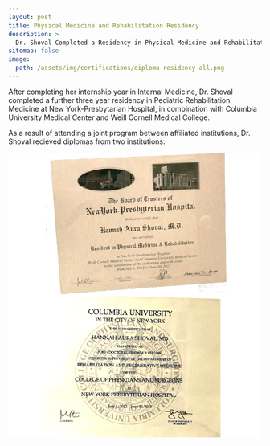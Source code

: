 ```yaml
---
layout: post
title: Physical Medicine and Rehabilitation Residency
description: >
  Dr. Shoval Completed a Residency in Physical Medicine and Rehabilitation Medicine
sitemap: false
image:
  path: /assets/img/certifications/diploma-residency-all.png
---
```


After completing her internship year in Internal Medicine,
Dr. Shoval completed a further three year residency in Pediatric Rehabilitation Medicine at
New York-Presbytarian Hospital, in combination with Columbia University Medical Center and Weill Cornell Medical College.

As a result of attending a joint program between affiliated institutions, Dr. Shoval recieved diplomas from two institutions:

<img align="left" alt="NYP/Columbia Fellowship Diploma" src="/assets/img/certifications/diploma-residency-nyp.png" />

<img align="right" alt="Cornell Fellowship Diploma" src="/assets/img/certifications/diploma-residency-columbia.png" />
